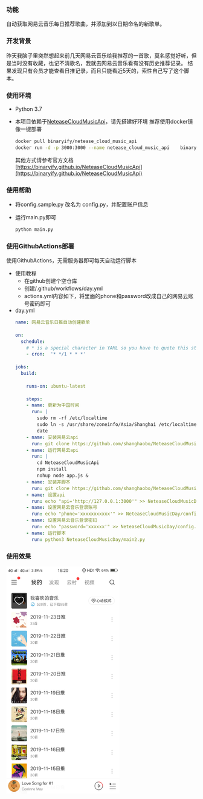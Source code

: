 ### 功能

自动获取网易云音乐每日推荐歌曲，并添加到以日期命名的新歌单。

### 开发背景

昨天我脑子里突然想起来前几天网易云音乐给我推荐的一首歌，莫名感觉好听，但是当时没有收藏，也记不清歌名，我就去网易云音乐看有没有历史推荐记录。
结果发现只有会员才能查看日推记录，而且只能看近5天的，索性自己写了这个脚本。

### 使用环境
- Python 3.7
- 本项目依赖于[NeteaseCloudMusicApi](https://github.com/Binaryify/NeteaseCloudMusicApi)，请先搭建好环境
    推荐使用docker镜像一键部署

    ```bash
    docker pull binaryify/netease_cloud_music_api
    docker run -d -p 3000:3000 --name netease_cloud_music_api    binaryify/netease_cloud_music_api
    ```
    其他方式请参考官方文档
   [https://binaryify.github.io/NeteaseCloudMusicApi](https://binaryify.github.io/NeteaseCloudMusicApi)

### 使用帮助

- 将config.sample.py 改名为 config.py，并配置账户信息
- 运行main.py即可

    ```bash
    python main.py
    ```
### 使用GithubActions部署
  使用GithubActions，无需服务器即可每天自动运行脚本
- 使用教程
  - 在github创建个空仓库
  - 创建/.github/workflows/day.yml
  - actions.yml内容如下，将里面的phone和password改成自己的网易云账号密码即可
- day.yml
    ```yaml
    name: 网易云音乐日推自动创建歌单

    on:
      schedule:
        # * is a special character in YAML so you have to quote this string
        - cron:  '* */1 * * *'

    jobs:
      build:

        runs-on: ubuntu-latest

        steps:
        - name: 更新为中国时间
          run: |
            sudo rm -rf /etc/localtime 
            sudo ln -s /usr/share/zoneinfo/Asia/Shanghai /etc/localtime
            date
        - name: 安装网易云api
          run: git clone https://github.com/shanghaobo/NeteaseCloudMusicApi.git
        - name: 运行网易云api
          run: |
            cd NeteaseCloudMusicApi
            npm install
            nohup node app.js &
        - name: 安装并脚本
          run: git clone https://github.com/shanghaobo/NeteaseCloudMusicDay.git
        - name: 设置api
          run: echo "api='http://127.0.0.1:3000'" >> NeteaseCloudMusicDay/config.py
        - name: 设置网易云音乐登录账号
          run: echo "phone='xxxxxxxxxxx'" >> NeteaseCloudMusicDay/config.py
        - name: 设置网易云音乐登录密码
          run: echo "password='xxxxxx'" >> NeteaseCloudMusicDay/config.py
        - name: 运行脚本
          run: python3 NeteaseCloudMusicDay/main2.py

    ```

### 使用效果

  <img src="demo.jpg"  width="300px">